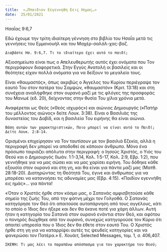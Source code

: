 ```yaml
---
title:  «…Ππαιδιον Εεγεννηθη Εεις Ηημας…»
date:  25/01/2021
---
```


Ησαΐας 9:6,7

Εδώ έχουμε την τρίτη ιδιαίτερη γέννηση στο βιβλίο του Ησαΐα μετά τις γεννήσεις του Εμμανουήλ και του Μαχέρ-σαλάλ-χας-βαζ.

`Διαβάστε Ησ. 9:6,7. Τι το ιδιαίτερο έχει αυτό το παιδί;`

Αξιοσημείωτο είναι πως ο Απελευθερωτής αυτός έχει ονόματα που Τον περιγράφουν διαφορετικά. Στην Εγγύς Ανατολή οι βασιλείς και οι θεότητες είχαν πολλά ονόματα για να δείξουν το μεγαλείο τους.

Είναι «θαυμαστός», όπως ακριβώς ο Άγγελος του Κυρίου περιέγραψε τον εαυτό Του στον πατέρα του Σαμψών, «θαυμαστόν» (Κριτ. 13:18) και στη συνέχεια αναλήφθηκε στον ουρανό μαζί με τις φλόγες της προσφοράς του Μανωέ (εδ. 20), δείχνοντας στην θυσία Του χίλια χρόνια μετά.

Αναφέρεται ως Θεός («Θεός ισχυρός») και αιώνιος Δημιουργός («Πατήρ του μέλλοντος αιώνος» δείτε Λουκ. 3:38). Είναι ο Βασιλιάς της δυναστείας του Δαβίδ, και η βασιλεία Του ειρήνης θα είναι αιώνια.

`Βάση αυτών των χαρακτηριστικών, Ποιο μπορεί να είναι αυτό το Παιδί; Δείτε Λουκ. 2:8-14.`

Ορισμένοι επιχείρησαν να Τον ταυτίσουν με τον βασιλιά Εζεκία, αλλά η περιγραφή δεν μπορεί να αποδοθεί σε κάποιον άνθρωπο. Μόνο ένα πρόσωπο ταιριάζει απόλυτα στην περιγραφή: ο Ιησούς Χριστός, ο Υιός του Θεού και ο Δημιουργός (Ιωάν. 1:1-3,14, Κολ. 1:5-17, Κολ. 2:9, Εβρ. 1:2), που γεννήθηκε για να μας σώσει και να μας χαρίσει ειρήνη. Του δόθηκε κάθε εξουσία στον ουρανό και στη γη, και θα είναι για πάντα μαζί μας (Ματθ. 28:18-20). Διατηρώντας τη Θεότητά Του, έγινε και άνθρωπος για να μπορέσει να κατανοήσει τις αδυναμίες μας (Εβρ. 4:15). «Παιδίον εγεννήθη εις ημάς»… για πάντα!

«Όταν ο Χριστός ήρθε στον κόσμο μας, ο Σατανάς αμφισβητούσε κάθε σημείο της ζωής Του, από την φάτνη μέχρι τον Γολγοθά. Ο Σατανάς κατηγόρησε τον Θεό ότι απαιτούσε αυταπάρνηση από τους αγγέλους, κάτι το οποίο ο Ίδιος δεν ήξερε και δεν θα έκανε ποτέ για χάρη άλλων. Αυτή ήταν η κατηγορία του Σατανά στον ουρανό ενάντια στον Θεό, και αφότου ο πονηρός διώχθηκε από τον ουρανό, συνεχώς κατηγορούσε τον Κύριο ότι απαιτεί υπηρεσία που ο Ίδιος δεν θα έθετε στον εαυτό Του. Ο Χριστός ήρθε στη γη για να καταρρίψει αυτές τις ψευδείς κατηγορίες και να φανερώσει τον Πατέρα.» Ε. Χουάιτ, Selected Messages, τομ. 1, σ. 406,407.

`ΣΚΕΨΗ: Τι μας λέει το παραπάνω απόσπασμα για τον χαρακτήρα του Θεού;`